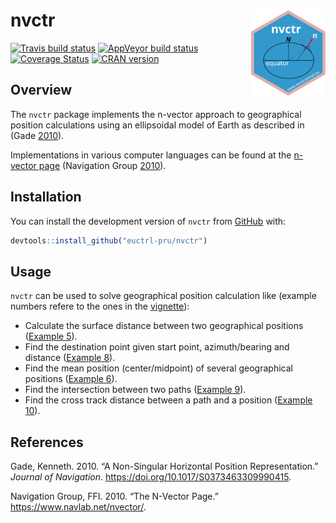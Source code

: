 
<!-- README.md is generated from README.Rmd. Please edit that file -->

# nvctr <img src="man/figures/logo.svg" align="right" height="139" />

[![Travis build
status](https://travis-ci.org/euctrl-pru/nvctr.svg?branch=master)](https://travis-ci.org/euctrl-pru/nvctr)
[![AppVeyor build
status](https://ci.appveyor.com/api/projects/status/github/euctrl-pru/nvctr?branch=master&svg=true)](https://ci.appveyor.com/project/euctrl-pru/nvctr)
[![Coverage
Status](https://codecov.io/gh/euctrl-pru/nvctr/branch/master/graph/badge.svg)](https://codecov.io/gh/euctrl-pru/nvctr)
[![CRAN
version](http://www.r-pkg.org/badges/version/nvctr)](https://cran.r-project.org/package=nvctr)

## Overview

The `nvctr` package implements the n-vector approach to geographical
position calculations using an ellipsoidal model of Earth as described
in (Gade [2010](#ref-gade_2010)).

Implementations in various computer languages can be found at the
[n-vector page](https://www.navlab.net/nvector/) (Navigation Group
[2010](#ref-navigationgroupatffi_2010)).

## Installation

You can install the development version of `nvctr` from
[GitHub](https://github.com/euctrl-pru/nvctr) with:

``` r
devtools::install_github("euctrl-pru/nvctr")
```

## Usage

`nvctr` can be used to solve geographical position calculation like
(example numbers refere to the ones in the
[vignette](http://ansperformance.eu/nvctr/articles/position-calculations.html "nvctr vignette")):

  - Calculate the surface distance between two geographical positions
    ([Example
    5](http://ansperformance.eu/nvctr/articles/position-calculations.html#example-05 "Example 5: Surface distance")).
  - Find the destination point given start point, azimuth/bearing and
    distance ([Example
    8](http://ansperformance.eu/nvctr/articles/position-calculations.html#example-8-a-and-azimuthdistance-to-b "Example 8: A and azimuth/distance to B")).
  - Find the mean position (center/midpoint) of several geographical
    positions ([Example
    6](http://ansperformance.eu/nvctr/articles/position-calculations.html#example-6-interpolated-position "Example 6: Interpolated position")).
  - Find the intersection between two paths ([Example
    9](http://ansperformance.eu/nvctr/articles/position-calculations.html#example-9-intersection-of-two-paths "Example 9: Intersection of two paths")).
  - Find the cross track distance between a path and a position
    ([Example
    10](http://ansperformance.eu/nvctr/articles/position-calculations.html#example-10-cross-track-distance-cross-track-error "Example 10: Cross track distance (cross track error)")).

## References

<div id="refs" class="references">

<div id="ref-gade_2010">

Gade, Kenneth. 2010. “A Non-Singular Horizontal Position
Representation.” *Journal of Navigation*.
<https://doi.org/10.1017/S0373463309990415>.

</div>

<div id="ref-navigationgroupatffi_2010">

Navigation Group, FFI. 2010. “The N-Vector Page.”
<https://www.navlab.net/nvector/>.

</div>

</div>

